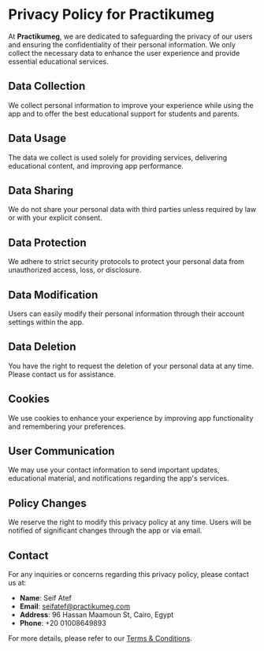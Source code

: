 # Privacy Policy for Practikumeg

At **Practikumeg**, we are dedicated to safeguarding the privacy of our users and ensuring the confidentiality of their personal information. We only collect the necessary data to enhance the user experience and provide essential educational services.

## Data Collection
We collect personal information to improve your experience while using the app and to offer the best educational support for students and parents.

## Data Usage
The data we collect is used solely for providing services, delivering educational content, and improving app performance.

## Data Sharing
We do not share your personal data with third parties unless required by law or with your explicit consent.

## Data Protection
We adhere to strict security protocols to protect your personal data from unauthorized access, loss, or disclosure.

## Data Modification
Users can easily modify their personal information through their account settings within the app.

## Data Deletion
You have the right to request the deletion of your personal data at any time. Please contact us for assistance.

## Cookies
We use cookies to enhance your experience by improving app functionality and remembering your preferences.

## User Communication
We may use your contact information to send important updates, educational material, and notifications regarding the app's services.

## Policy Changes
We reserve the right to modify this privacy policy at any time. Users will be notified of significant changes through the app or via email.

## Contact
For any inquiries or concerns regarding this privacy policy, please contact us at:

- **Name**: Seif Atef  
- **Email**: [seifatef@practikumeg.com](mailto:seifatef@practikumeg.com)  
- **Address**: 96 Hassan Maamoun St, Cairo, Egypt  
- **Phone**: +20 01008649893  

For more details, please refer to our [Terms & Conditions](https://www.practikumeg.com/info/terms-and-conditions).
